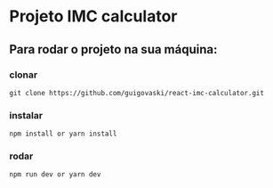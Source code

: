 # Projeto IMC calculator

## Para rodar o projeto na sua máquina:

### clonar
`git clone https://github.com/guigovaski/react-imc-calculator.git`

### instalar
`npm install or yarn install`

### rodar
`npm run dev or yarn dev`
